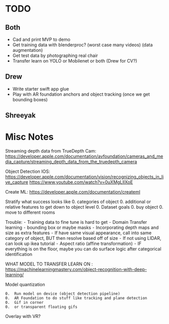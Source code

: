 # TODO

## Both

- Cad and print MVP to demo
- Get training data with blenderproc? (worst case many videos) (data augmentation)
- Get test data by photographing real chair 
- Transfer learn on YOLO or Mobilenet or both (Drew for CV?)

## Drew

- Write starter swift app glue
- Play with AR foundation anchors and object tracking (once we get bounding boxes)

## Shreeyak


# Misc Notes

Streaming depth data from TrueDepth Cam: https://developer.apple.com/documentation/avfoundation/cameras_and_media_capture/streaming_depth_data_from_the_truedepth_camera

Object Detection IOS: https://developer.apple.com/documentation/vision/recognizing_objects_in_live_capture
https://www.youtube.com/watch?v=0uXMgLIlXoE


Create ML: https://developer.apple.com/documentation/createml


Stratify what success looks like
	0.	categories of object
	0.	additional or relative features to get down to object level
	0.	Dataset goals
	0.	buy object
	0.	move to different rooms

Trouble: 
	⁃	Training data to fine tune is hard to get
	⁃	Domain Transfer learning
	⁃	bounding box or maybe masks
	⁃	Incorporating depth maps and size as extra features
	⁃	If have same visual appearance, call into same category of object, BUT then resolve based off of size
	⁃	If not using LIDAR, can look up ikea tutorial 
	⁃	Aspect ratio (affine transformation) 
	⁃	IF everything is on the floor, maybe you can do surface logic after categorical identification




WHAT MODEL TO TRANSFER LEARN ON : https://machinelearningmastery.com/object-recognition-with-deep-learning/


Model quantization

	0.	Run model on device (object detection pipeline)
	0.	AR Foundation to do stuff like tracking and plane detection
	0.	Gif in corner
	0.	or transparent floating gifs

Overlay with VR?




